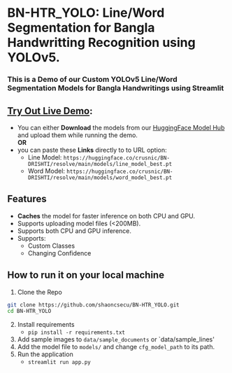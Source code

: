 # BN-HTR_YOLO: Line/Word Segmentation for Bangla Handwritting Recognition using YOLOv5.
### This is a Demo of our Custom YOLOv5 Line/Word Segmentation Models for Bangla Handwritings using Streamlit

## [Try Out Live Demo](https://bn-htr-yolo.streamlit.app/):
- You can either **Download** the models from our [HuggingFace Model Hub](https://huggingface.co/crusnic/BN-DRISHTI/tree/main/models) and upload them while running the demo.
 <br>**OR**</br>
- you can paste these **Links** directly to to URL option:
  - Line Model: `https://huggingface.co/crusnic/BN-DRISHTI/resolve/main/models/line_model_best.pt`
  - Word Model: `https://huggingface.co/crusnic/BN-DRISHTI/resolve/main/models/word_model_best.pt`
  

## Features
- **Caches** the model for faster inference on both CPU and GPU.
- Supports uploading model files (<200MB).
- Supports both CPU and GPU inference.
- Supports:
  - Custom Classes
  - Changing Confidence


## How to run it on your local machine
1. Clone the Repo
```bash
git clone https://github.com/shaoncsecu/BN-HTR_YOLO.git
cd BN-HTR_YOLO
```
2. Install requirements
   - `pip install -r requirements.txt`
3. Add sample images to `data/sample_documents` or `data/sample_lines'
4. Add the model file to `models/` and change `cfg_model_path` to its path.
5. Run the application
   - `streamlit run app.py`
